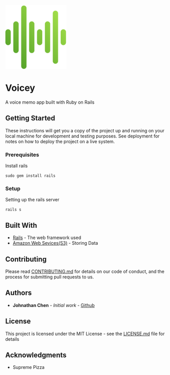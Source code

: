<img height="200" width="auto" src="https://raw.githubusercontent.com/MakeSchool-Tutorials/Voicey-Rails-iOS-Tutorial/df375cbdc9ebc1e40ab86501e1907a1f5a181f73//cover.png">

# Voicey
A voice memo app built with Ruby on Rails

## Getting Started

These instructions will get you a copy of the project up and running on your local machine for development and testing purposes. See deployment for notes on how to deploy the project on a live system.

### Prerequisites

Install rails

```
sudo gem install rails
```

### Setup

Setting up the rails server

```
rails s
```

## Built With

* [Rails](http://rubyonrails.org/) - The web framework used
* [Amazon Web Sevices(S3)](aws.amazon.com) - Storing Data

## Contributing

Please read [CONTRIBUTING.md](https://gist.github.com/PurpleBooth/b24679402957c63ec426) for details on our code of conduct, and the process for submitting pull requests to us.

## Authors

* **Johnathan Chen** - *Initial work* - [Github](https://github.com/Johnathanachen)


## License

This project is licensed under the MIT License - see the [LICENSE.md](LICENSE.md) file for details

## Acknowledgments

* Supreme Pizza
